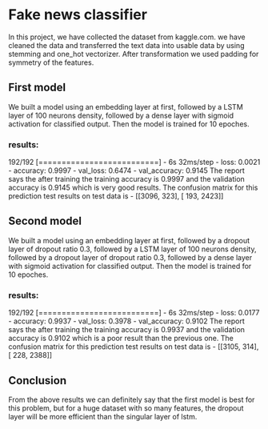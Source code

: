 # Fake news classifier
In this project, we have collected the dataset from kaggle.com. we have cleaned the data and transferred the text data into usable data by using stemming and one_hot vectorizer. After transformation we used padding for symmetry of the features.
## First model
We built a model using an embedding layer at first, followed by a LSTM layer of 100 neurons density, followed by a dense layer with sigmoid activation for classified output. Then the model is trained for 10 epoches.
### results:
192/192 [==========================] - 6s 32ms/step - loss: 0.0021 - accuracy: 0.9997 - val_loss: 0.6474 - val_accuracy: 0.9145
The report says the after training the training accuracy is 0.9997 and the validation accuracy is 0.9145 which is very good results.
The confusion matrix for this prediction test results on test data is - 
[[3096,  323],
[ 193, 2423]]
## Second model
We built a model using an embedding layer at first, followed by a dropout layer of dropout ratio 0.3, followed by a LSTM layer of 100 neurons density, followed by a dropout layer of dropout ratio 0.3, followed by a dense layer with sigmoid activation for classified output. Then the model is trained for 10 epoches.
### results:
192/192 [==========================] - 6s 32ms/step - loss: 0.0177 - accuracy: 0.9937 - val_loss: 0.3978 - val_accuracy: 0.9102
The report says the after training the training accuracy is 0.9937 and the validation accuracy is 0.9102 which is a poor result than the previous one.
The confusion matrix for this prediction test results on test data is - 
[[3105,  314],
[ 228, 2388]]
## Conclusion
From the above results we can definitely say that the first model is best for this problem, but for a huge dataset with so many features, the dropout layer will be more efficient than the singular layer of lstm.
